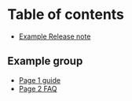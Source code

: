 # Table of contents

* [Example Release note](README.md)

## Example group

* [Page 1 guide](example-group/page-1-guide.md)
* [Page 2 FAQ](example-group/page-2-faq.md)

